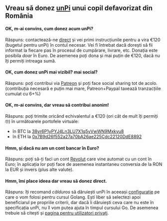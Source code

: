 ## Vreau să donez [unPi](https://www.unpi.ro/) unui copil defavorizat din România

#### OK, m-ai convins, cum donez acum unPi?

Răspuns: contactează-ne [direct](mailto:donez@unpi.ro?subject=vreau%20sa%20donez%20unPi) și vei primi instrucțiunile pentru a vira €120 (bugetul pentru unPi) în contul necesar. Vei fi întrebat dacă dorești să fii informat la fiecare pas în procesul de cumpărare, livrare, etc. Donația este posibila _doar_ în Euro. De asemenea poți dona și mai puțin de €120, dacă nu îți permiți intreaga sumă.

#### OK, cum donez unPi mai vizibil? mai social?

Răspuns: poți contribui via [Patreon](https://www.patreon.com/unPi) și poți face social sharing tot de acolo. (contribuția necesară e puțin mai mare, Patreon+Paypal taxează tranzacțiile cumulat cu 6+%)

#### OK, m-ai convins, dar vreau să contribui anonim!

Răspuns: poți trimite oricând echivalentul a €120 (ori cât de mult îți permiți 🤓) în următoarele portofele virtuale:

- în BTC la [38yr6P1yPYJ4Ln3LU7X1q5yVwWN9Mxkyu8](https://www.blockchain.com/btc/address/38yr6P1yPYJ4Ln3LU7X1q5yVwWN9Mxkyu8)
- în ETH la [0x7B9d26f552a27a70bA26ae225Cdc22120DdE8892](https://www.blockchain.com/eth/address/0x7B9d26f552a27a70bA26ae225Cdc22120DdE8892)

#### Hmm, și dacă nu am un cont bancar în Euro?

Răspuns: poți să-ți faci un cont [Revolut](https://www.revolut.com) care vine automat cu un cont în Euro; în aplicația lor poți face de asemenea instantaneu conversia de la RON la EUR și invers (plus alte valute).

#### Hmm, îmi place ideea dar vreau să donez direct.

Răspuns: îți recomand _călduros_ să dăruiești unPi în aceeași [configurație](https://www.unpi.ro/spec/) pe care o vom folosi pentru cursul Golang. Ești liber să selectezi apoi beneficiarul pe propriile criterii, dar dacă îi dăruiești ceva care nu este în specificația unPi, nu îl vom putea ajuta în timpul cursului Go. De asemenea trebuie să citești și [pagina pentru utilizatori privați](https://www.unpi.ro/privat/).
